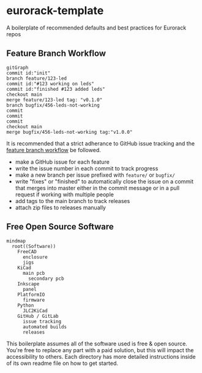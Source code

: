 # eurorack-template

A boilerplate of recommended defaults and best practices for Eurorack repos

## Feature Branch Workflow

```mermaid
gitGraph
commit id:"init"
branch feature/123-led
commit id:"#123 working on leds"
commit id:"finished #123 added leds"
checkout main
merge feature/123-led tag: "v0.1.0"
branch bugfix/456-leds-not-working
commit
commit
commit
checkout main
merge bugfix/456-leds-not-working tag:"v1.0.0"
```

It is recommended that a strict adherance to GitHub issue tracking and the [feature branch workflow](https://www.atlassian.com/git/tutorials/comparing-workflows/feature-branch-workflow) be followed.

- make a GitHub issue for each feature
- write the issue number in each commit to track progress
- make a new branch per issue prefixed with `feature/` or `bugfix/`
- write "fixes" or "finished" to automatically close the issue on a commit that merges into master either in the commit message or in a pull request if working with multiple people
- add tags to the main branch to track releases
- attach zip files to releases manually

## Free Open Source Software

```mermaid
mindmap
  root((Software))
    FreeCAD
      enclosure
      jigs
    KiCad
      main pcb
        secondary pcb
    Inkscape
      panel
    PlatformIO
      firmware
    Python
      JLC2KiCad
    GitHub / GitLab
      issue tracking
      automated builds
      releases
```

This boilerplate assumes all of the software used is free & open source. You're free to replace any part with a paid solution, but this will impact the accessibility to others. Each directory has more detailed instructions inside of its own readme file on how to get started.
